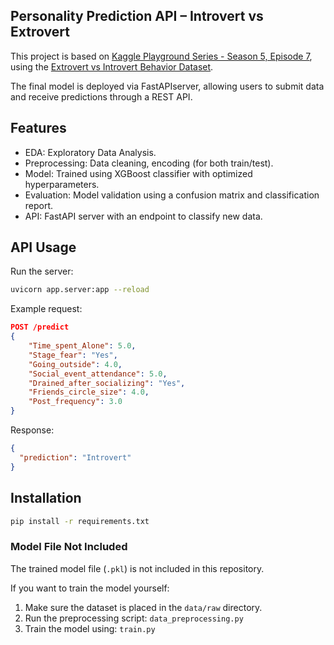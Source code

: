 ## Personality Prediction API – Introvert vs Extrovert

This project is based on [Kaggle Playground Series - Season 5, Episode 7](https://www.kaggle.com/competitions/playground-series-s5e7/overview), using the [Extrovert vs Introvert Behavior Dataset](https://www.kaggle.com/datasets/rakeshkapilavai/extrovert-vs-introvert-behavior-data/data).

The final model is deployed via FastAPIserver, allowing users to submit data and receive predictions through a REST API.

## Features

* EDA: Exploratory Data Analysis.
* Preprocessing: Data cleaning, encoding (for both train/test).
* Model: Trained using XGBoost classifier with optimized hyperparameters.
* Evaluation: Model validation using a confusion matrix and classification report.
* API: FastAPI server with an endpoint to classify new data.

## API Usage

Run the server:

```bash
uvicorn app.server:app --reload
```

Example request:

```json
POST /predict
{
    "Time_spent_Alone": 5.0,
    "Stage_fear": "Yes",
    "Going_outside": 4.0,
    "Social_event_attendance": 5.0,
    "Drained_after_socializing": "Yes",
    "Friends_circle_size": 4.0,
    "Post_frequency": 3.0
}
```

Response:

```json
{
  "prediction": "Introvert"
}
```

## Installation

```bash
pip install -r requirements.txt
```

### Model File Not Included

The trained model file (`.pkl`) is not included in this repository.

If you want to train the model yourself:

1. Make sure the dataset is placed in the `data/raw` directory.
2. Run the preprocessing script: `data_preprocessing.py`
3. Train the model using: `train.py`



<pre class="o
